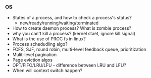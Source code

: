 ### OS

* States of a process, and how to check a process's status?
  * new/ready/running/waiting/terminated
* How to create daemon process? What is zombie process?
* why you can't kill a process? (kernel staet, ignore kill signal)
* What is the use of PROC fs in linux?
* Process schedudling algo? 
 * FCFS, SJF, round robin, multi-level feedback queue, prioritization
* Mulit-level pagination
* Page eviction algos
 * OPT/FIFO/LRU/LFU - difference between LRU and LFU?
* When will context switch happen?
